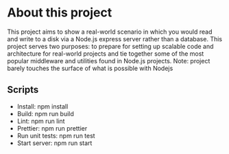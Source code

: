 # About this project
This project aims to show a real-world scenario in which you would read and write to a disk via a Node.js express server rather than a database. This project serves two purposes: to prepare for setting up scalable code and architecture for real-world projects and tie together some of the most popular middleware and utilities found in Node.js projects. Note: project barely touches the surface of what is possible with Nodejs

## Scripts
* Install: npm install
* Build: npm run build
* Lint: npm run lint
* Prettier: npm run prettier
* Run unit tests: npm run test
* Start server: npm run start
